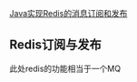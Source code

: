 
[Java实现Redis的消息订阅和发布](http://blog.csdn.net/u011734144/article/details/51782085)

## Redis订阅与发布

此处redis的功能相当于一个MQ